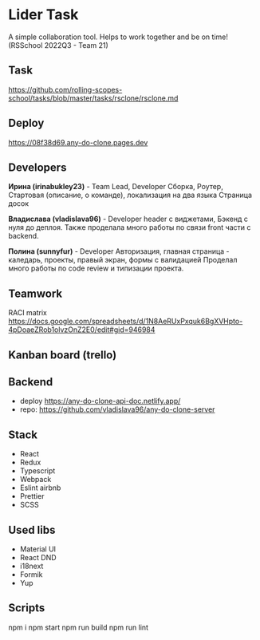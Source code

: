 # Lider Task
A simple collaboration tool. Helps to work together and be on time! 
(RSSchool 2022Q3 - Team 21)

## Task
https://github.com/rolling-scopes-school/tasks/blob/master/tasks/rsclone/rsclone.md

## Deploy
https://08f38d69.any-do-clone.pages.dev

## Developers
**Ирина (irinabukley23)** - Team Lead, Developer
Сборка, Роутер, Стартовая (описание, о команде), локализация на два языка
Страница досок

**Владислава (vladislava96)** - Developer
header с виджетами, 
Бэкенд с нуля до деплоя. Также проделала много работы по связи front части с backend.

**Полина (sunnyfur)** - Developer
Авторизация, главная страница - каледарь, проекты, правый экран, формы с валидацией
Проделал много работы по code review и типизации проекта.

## Teamwork

RACI matrix https://docs.google.com/spreadsheets/d/1N8AeRUxPxquk6BgXVHpto-4pDoaeZRob1olvzOnZ2E0/edit#gid=946984

## Kanban board (trello)

## Backend
* deploy https://any-do-clone-api-doc.netlify.app/
* repo: https://github.com/vladislava96/any-do-clone-server

## Stack
* React
* Redux
* Typescript
* Webpack
* Eslint airbnb
* Prettier
* SCSS

## Used libs
* Material UI
* React DND
* i18next
* Formik
* Yup

## Scripts
npm i
npm start
npm run build
npm run lint